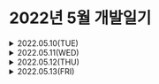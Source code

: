 # 2022년 5월 개발일기
<details>
<summary> 2022.05.10(TUE)</summary>
  
### **오늘 배운 것**
  ---
- 객체지향 프로그래밍(OOP, Object Oriented Programming)   
  - 클래스, 인스턴스, 필드, 메서드, 오버라이딩, 오버로딩에 대한 이론을 다시 공부했다.
  - Theory Summary Note: [https://easyearn-lululala.tistory.com/14?category=1006652]
  - Retrospect: 객체지향 프로그래밍에 대한 이론은 자바의 핵심이기 때문에 제대로 성립해 두는 것이 중요한 것 같다.
- 개인 프로젝트 준비 (회의)
  - 여주랑 수연이랑 각자 자신만의 게시판을 만들어보고 피드백을 주기로 했다. 서로에게 힘이 되어주는 좋은 친구가 되고 싶다.
  - 다음주 수요일까지 각자 게시판에 대한 주제와 프레임을 짜기로 했다. 와이어프레임정도는 짜고 bootstrap에서 페이지 디자인 정도 찾아봐야 할 것 같다.
  - 나는 만들고 싶었던 홈페이지를 혼자 구현해보려고 한다. 부동산 매매 게시판을 한번 만들어봐야겠다.
- 알고리즘 공부 
  - 문제1: https://github.com/easyearn77/Algorithm_Study_Jieon-Yeojoo/tree/main/baekjoon/data_structure/00_10828_%EC%8A%A4%ED%83%9D
  - 스택을 파이썬으로 구현했다.
  - 오늘 객체지향 프로그래밍을 배운 김에 처음으로 python으로 class를 사용해봤다.
  - java를 공부하며 python을 사용해서 헷갈렸지만 확실히 python이 쉽긴 하다.
  - 스택을 구현하는건 어렵지 않았지만, 처음에 stack이 비었는지 확인하기 위해 len함수를 사용했는데, 시간초과가 났다. python은 일단 배열에 값이 있는지 확인하려면 "if 배열명" 이런 형식으로 사용하면 된다는걸 깜빡했다
  - 문제2: https://github.com/easyearn77/Algorithm_Study_Jieon-Yeojoo/tree/main/baekjoon/data_structure/01_9012_%EA%B4%84%ED%98%B8
  - 자료구조라기보단 구현문제였다.
  - 내일도 알고리즘 재밌게 풀어봐야겠다 ㅎㅎ.  
  
### **내일 할 것**
  ---
- rutin: 새벽수영, bootcamp(아마 또 OOP), 알고리즘
- 프로젝트: wireframe만들기.
  </details>


<details>
<summary> 2022.05.11(WED)</summary>
  
### **오늘 배운 것**
  ---
  - 생성자
    - JAVA 생성자에 대해서 공부했다. 
    - Theory Summary Note: https://easyearn-lululala.tistory.com/14 <어제 노트에 추가>
    - Retrospect: 생각보다 내가 잊고 있었던 기본적인 지식을 다시 공부하게 되었다. 공부는 항상 꾸준히 해야한다.
  - 개인 프로젝트 준비
    - 와이어 프레임 작성: 기본 페이지, 마이페이지, 로그인 화면 작성
    - link: https://ovenapp.io/project/7IfIe4lbVkLqb0NbWvJldbaDAGyCgBK1#i0ZXE
  - 알고리즘
    - 문제 :https://github.com/easyearn77/Algorithm_Study_Jieon-Yeojoo/tree/58dd3d0c8f58c06ba52e5748ad3b24d48cfe00a4/baekjoon/data_structure/02_18258_%ED%81%902
    - 큐를 구현한 문제. 처음에 큐를 완전히 구현하고 싶어서 큐 클래스를 만들고, 필드에 리스트를 설정했다. 그랬더니 시간초과가 발생해서 deque클래스를 사용할 수 밖에 없었다. 정말 파이썬... deque 편하다 ㅋㅋ
  
### **내일 할 것**
  ---
- rutin: 새벽수영, bootcamp(심화 OOP), 알고리즘
- 프로젝트: bootstrap으로 프론트좀 만지작 거려봐야 할 것 같다. 두근두근
- 영어 쉐도잉 공부를 시작해보고 싶다. 언젠가 영어가 확실해지는 그 날까지!!!
  </details>
  
  
<details>
<summary> 2022.05.12(THU)</summary>
  
### **오늘 배운 것**
  ---
  - 객체지향 프로그래밍 특징: 상속, 추상화, 캡슐화, 다형성 (상추캡다ㅋㅋ)
  - 상속, 캡슐화 공부
  - 알고리즘
    - 문제 :https://github.com/easyearn77/Algorithm_Study_Jieon-Yeojoo/tree/main/baekjoon/data_structure/03_1158_%EC%9A%94%EC%84%B8%ED%91%B8%EC%8A%A4%EB%AC%B8%EC%A0%9C
    - 환형큐를 사용한 문제. deque클래스에 rotate라는 메소드를 알게 되었다. 신기방기
### **내일 할 것**
  ---
  - 요즘 다시 좀 몸이 힘든 것 같다... 운동도 꾸준히 못하는 느낌. 소고기먹고 힘내보자.
  - 일단 회복까지 루틴만 해보자. : 부트캠프 공부, 알고리즘 공부
  </details>
  
<details>
<summary> 2022.05.13(FRI)</summary>
  
### **오늘 배운 것**
  ---
  - 객체지향 프로그래밍 특징: 상속, 추상화, 캡슐화, 다형성 (상추캡다ㅋㅋ)
  - 다형성, 추상화 공부
  - 알고리즘
    - 문제 :https://github.com/easyearn77/Algorithm_Study_Jieon-Yeojoo/tree/main/baekjoon/data_structure/04_2164_%EC%B9%B4%EB%93%9C2
    - 큐를 응용한 문제. 어렵지 않았다. 문제가 아직 너무 쉬워서 좀 많이 풀어서 빨리빨리 어려운 문제도 풀어봐야 겠다. 조금 두렵지만 겁먹지말자! 또 하면 잘 할 수 있어!
### **내일 할 것**
  ---
  - 알바
  - 알고리즘
  - 블로깅: 상추캡다
  - 책보면서 프로젝트 틀 잡기!
  </details>
